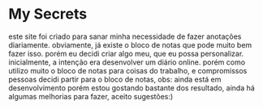 # My Secrets

este site foi criado para sanar minha necessidade de fazer anotações diariamente.
obviamente, já existe o bloco de notas que pode muito bem fazer isso. porém eu decidi criar algo meu, que eu possa personalizar. inicialmente, a intenção era desenvolver um diário online. porém como utilizo muito o bloco de notas para coisas do trabalho, e compromissos pessoas decidi partir para o bloco de notas, obs: ainda está em desenvolvimento porém estou gostando bastante dos resultado, ainda há algumas melhorias para fazer, aceito sugestões:)
